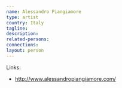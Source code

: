 ```yaml
---
name: Alessandro Piangiamore
type: artist
country: Italy
tagline:
description:
related-persons:
connections:
layout: person
---
```

Links:
* <http://www.alessandropiangiamore.com/>
